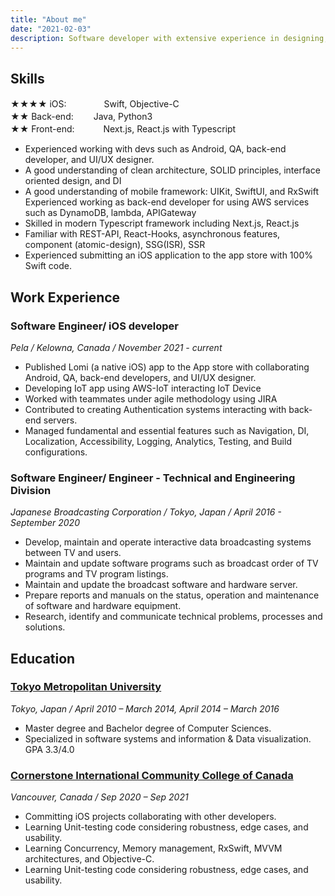 ```yaml
---
title: "About me"
date: "2021-02-03"
description: Software developer with extensive experience in designing, programming, maintaining, and troubleshooting applications in agile team environments. Self-motivated professional who is passionate about learning emerging technologies in the software landscape, architectures, and trends. Great at teamwork, as well as agile methodology and always test and write clean stable code with documentation. 
---
```


## Skills

★★★★ iOS:　　　　 Swift, Objective-C</br>
★★ Back-end:　　 Java, Python3</br>
★★ Front-end:　　　 Next.js, React.js with Typescript</br>

- Experienced working with devs such as Android, QA, back-end developer, and UI/UX designer.
- A good understanding of clean architecture, SOLID principles, interface oriented design, and DI
- A good understanding of mobile framework: UIKit, SwiftUI, and RxSwift
Experienced working as back-end developer for using AWS services such as DynamoDB, lambda, APIGateway
- Skilled in modern Typescript framework including Next.js, React.js 
- Familiar with REST-API, React-Hooks, asynchronous features, component (atomic-design), SSG(ISR), SSR
- Experienced submitting an iOS application to the app store with 100% Swift code.


## Work Experience

### Software Engineer/ iOS developer

_Pela /  Kelowna, Canada / November  2021 - current_

- Published Lomi (a native iOS) app  to the App store with collaborating Android, QA, back-end developers, and UI/UX designer.
- Developing IoT app using AWS-IoT interacting IoT Device
- Worked with teammates under agile methodology using JIRA
- Contributed to creating Authentication systems interacting with back-end servers.
- Managed fundamental and essential features such as Navigation, DI, Localization, Accessibility, Logging, Analytics, Testing, and Build configurations.

### Software Engineer/ Engineer - Technical and Engineering Division

 _Japanese Broadcasting Corporation / Tokyo, Japan / April 2016 - September 2020_

- Develop, maintain and operate interactive data broadcasting systems between TV and users.
- Maintain and update software programs such as broadcast order of TV programs and TV program listings.
- Maintain and update the broadcast software and hardware server.
- Prepare reports and manuals on the status, operation and maintenance of software and hardware equipment.
- Research, identify and communicate technical problems, processes and solutions.

## Education

### [Tokyo Metropolitan University](https://www.tmu.ac.jp/english/index.html)

_Tokyo, Japan / April 2010 – March 2014, April 2014 – March 2016_

- Master degree and Bachelor degree of Computer Sciences.
- Specialized in software systems and information & Data visualization. GPA 3.3/4.0

### [Cornerstone International Community College of Canada](https://ciccc.ca/)

_Vancouver, Canada / Sep 2020 – Sep 2021_

- Committing iOS projects collaborating with other developers.
- Learning Unit-testing code considering robustness, edge cases, and usability.
- Learning Concurrency, Memory management, RxSwift, MVVM architectures, and Objective-C.
- Learning Unit-testing code considering robustness, edge cases, and usability.
